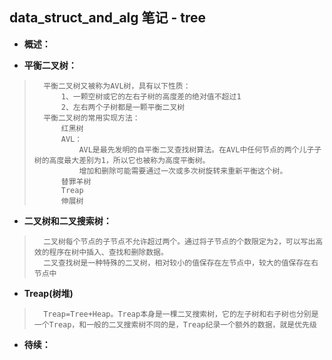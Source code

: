 ## data_struct_and_alg 笔记 - tree
- **概述：**
>
>
>

- **平衡二叉树：**
>       平衡二叉树又被称为AVL树，具有以下性质：
>           1、一颗空树或它的左右子树的高度差的绝对值不超过1
>           2、左右两个子树都是一颗平衡二叉树
>       平衡二叉树的常用实现方法：
>           红黑树
>           AVL：
>               AVL是最先发明的自平衡二叉查找树算法。在AVL中任何节点的两个儿子子树的高度最大差别为1，所以它也被称为高度平衡树。
>               增加和删除可能需要通过一次或多次树旋转来重新平衡这个树。
>           替罪羊树
>           Treap
>           伸展树
>

- **二叉树和二叉搜索树：**
>       二叉树每个节点的子节点不允许超过两个。通过将子节点的个数限定为2，可以写出高效的程序在树中插入、查找和删除数据。
>       二叉查找树是一种特殊的二叉树，相对较小的值保存在左节点中，较大的值保存在右节点中
>

- **Treap(树堆)**
>       Treap=Tree+Heap。Treap本身是一棵二叉搜索树，它的左子树和右子树也分别是一个Treap，和一般的二叉搜索树不同的是，Treap纪录一个额外的数据，就是优先级
>
>
>
>
>
>
>
>
>
>
>
>
>
>
>
>
>
>
>
>

- **待续：**
>
>
>
>
>
>
>
>
>
>
>
>
>
